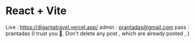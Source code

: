 # React + Vite
Live : https://digantatravel.vercel.app/
admin : prantadas@gmail.com
pass : prantadas
(I trust you 🫡. Don't delete any post , which are already posted , )

